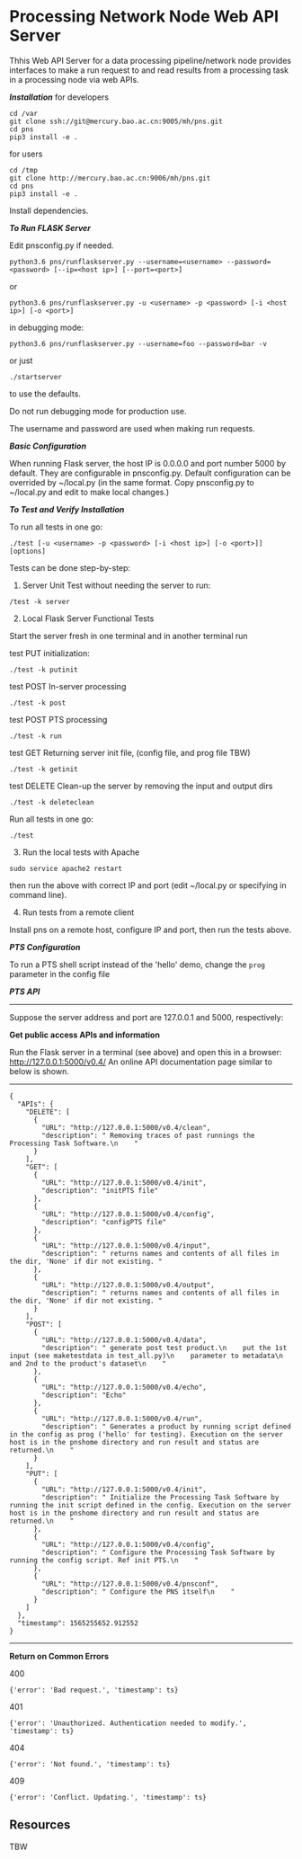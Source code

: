 Processing Network Node Web API Server
==============

Thhis Web API Server for a data processing pipeline/network node provides interfaces to make a run request to and read results from a processing task in a processing node via web APIs.

_**Installation**_
for developers
```
cd /var
git clone ssh://git@mercury.bao.ac.cn:9005/mh/pns.git
cd pns
pip3 install -e .
```
for users
```
cd /tmp
git clone http://mercury.bao.ac.cn:9006/mh/pns.git
cd pns
pip3 install -e .
```
Install dependencies.

_**To Run FLASK Server**_

Edit pnsconfig.py if needed.

```
python3.6 pns/runflaskserver.py --username=<username> --password=<password> [--ip=<host ip>] [--port=<port>]
```
or
```
python3.6 pns/runflaskserver.py -u <username> -p <password> [-i <host ip>] [-o <port>]
```
in debugging mode:
```
python3.6 pns/runflaskserver.py --username=foo --password=bar -v
```
or just
```
./startserver
```
to use the defaults.

Do not run debugging mode for production use.

The username and password are used when making run requests.


_**Basic Configuration**_

When running Flask server, the host IP is 0.0.0.0 and port number 5000 by default. They are configurable in pnsconfig.py. Default configuration can be overrided by ~/local.py (in the same format. Copy pnsconfig.py to ~/local.py and edit to make local changes.)

_**To Test and Verify Installation**_


To run all tests in one go:

```
./test [-u <username> -p <password> [-i <host ip>] [-o <port>]] [options]
```

Tests can be done step-by-step:

1. Server Unit Test without needing the server to run:

```
/test -k server
```

2. Local Flask Server Functional Tests

Start the server fresh in one terminal and in another terminal run


test PUT initialization:
```
./test -k putinit
```
test POST In-server processing
```
./test -k post
```
test POST PTS processing
```
./test -k run
```
test GET Returning server init file, (config file, and prog file TBW)
```
./test -k getinit
```
test DELETE Clean-up the server by removing the input and output dirs
```
./test -k deleteclean
```

Run all tests in one go:
```
./test
```

3. Run the local tests with Apache

```
sudo service apache2 restart
```
then run the above with correct IP and port (edit ~/local.py or specifying in command line).

4. Run tests from a remote client

Install pns on a remote host, configure IP and port, then run the tests above.

_**PTS Configuration**_

To run a PTS shell script instead of the 'hello' demo, change the ```prog``` parameter in the config file

_**PTS API**_

---
Suppose the server address and port are 127.0.0.1 and 5000, respectively:

<b>Get public access APIs and information</b>

Run the Flask server in a terminal (see above) and open this in a browser:
http://127.0.0.1:5000/v0.4/
An online API documentation page similar to below is shown.

----------------------------------------
```
{
  "APIs": {
    "DELETE": [
      {
        "URL": "http://127.0.0.1:5000/v0.4/clean", 
        "description": " Removing traces of past runnings the Processing Task Software.\n    "
      }
    ], 
    "GET": [
      {
        "URL": "http://127.0.0.1:5000/v0.4/init", 
        "description": "initPTS file"
      }, 
      {
        "URL": "http://127.0.0.1:5000/v0.4/config", 
        "description": "configPTS file"
      }, 
      {
        "URL": "http://127.0.0.1:5000/v0.4/input", 
        "description": " returns names and contents of all files in the dir, 'None' if dir not existing. "
      }, 
      {
        "URL": "http://127.0.0.1:5000/v0.4/output", 
        "description": " returns names and contents of all files in the dir, 'None' if dir not existing. "
      }
    ], 
    "POST": [
      {
        "URL": "http://127.0.0.1:5000/v0.4/data", 
        "description": " generate post test product.\n    put the 1st input (see maketestdata in test_all.py)\n    parameter to metadata\n    and 2nd to the product's dataset\n    "
      }, 
      {
        "URL": "http://127.0.0.1:5000/v0.4/echo", 
        "description": "Echo"
      }, 
      {
        "URL": "http://127.0.0.1:5000/v0.4/run", 
        "description": " Generates a product by running script defined in the config as prog ('hello' for testing). Execution on the server host is in the pnshome directory and run result and status are returned.\n    "
      }
    ], 
    "PUT": [
      {
        "URL": "http://127.0.0.1:5000/v0.4/init", 
        "description": " Initialize the Processing Task Software by running the init script defined in the config. Execution on the server host is in the pnshome directory and run result and status are returned.\n    "
      }, 
      {
        "URL": "http://127.0.0.1:5000/v0.4/config", 
        "description": " Configure the Processing Task Software by running the config script. Ref init PTS.\n    "
      }, 
      {
        "URL": "http://127.0.0.1:5000/v0.4/pnsconf", 
        "description": " Configure the PNS itself\n    "
      }
    ]
  }, 
  "timestamp": 1565255652.912552
}
```
----------------------------------------

<b>Return on Common Errors</b>

400
```
{'error': 'Bad request.', 'timestamp': ts}
```
401
```
{'error': 'Unauthorized. Authentication needed to modify.', 'timestamp': ts}
```
404
```
{'error': 'Not found.', 'timestamp': ts}
```
409
```
{'error': 'Conflict. Updating.', 'timestamp': ts}
```


Resources
---------

TBW
